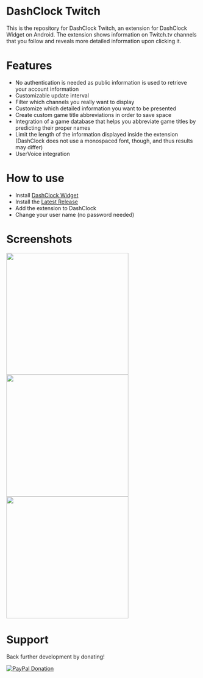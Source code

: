 DashClock Twitch
================

This is the repository for DashClock Twitch, an extension for DashClock Widget on Android. The extension shows information on Twitch.tv channels that you follow and reveals more detailed information upon clicking it.

Features
========

* No authentication is needed as public information is used to retrieve your account information
* Customizable update interval
* Filter which channels you really want to display
* Customize which detailed information you want to be presented
* Create custom game title abbreviations in order to save space
* Integration of a game database that helps you abbreviate game titles by predicting their proper names
* Limit the length of the information displayed inside the extension (DashClock does not use a monospaced font, though, and thus results may differ)
* UserVoice integration

How to use
==========

* Install <a href="https://play.google.com/store/apps/details?id=net.nurik.roman.dashclock&hl=en">DashClock Widget</a>
* Install the <a href="https://github.com/myacxy/DashClockTwitch/releases/latest">Latest Release</a>
* Add the extension to DashClock
* Change your user name (no password needed)

Screenshots
===========

<img src="https://cloud.githubusercontent.com/assets/4597425/4601744/3d88dfbe-5114-11e4-80e3-e11d3d20c431.png" width="320px"/>

<img src="https://cloud.githubusercontent.com/assets/4597425/4571470/cdb6b6c2-4f77-11e4-90c8-15979e05baf1.png" width="320px"/>

<img src="https://cloud.githubusercontent.com/assets/4597425/4690177/fb61bcb8-56dc-11e4-91ed-b77660038c97.png" width="320px"/>

Support
=======

Back further development by donating!

[![PayPal Donation](https://www.paypalobjects.com/en_GB/i/btn/btn_donate_LG.gif)](https://www.paypal.com/cgi-bin/webscr?cmd=_s-xclick&hosted_button_id=PX9PJ4USMUWU8)

